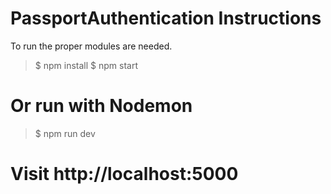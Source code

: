 # PassportAuthentication Instructions

To run the proper modules are needed. 

>$ npm install
>$ npm start
# Or run with Nodemon
>$ npm run dev

# Visit http://localhost:5000

